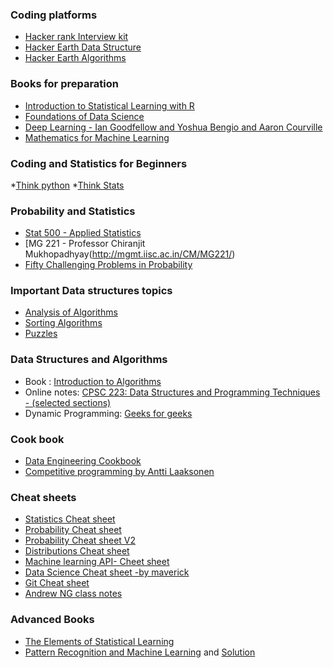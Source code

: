 ### Coding platforms

* [Hacker rank Interview kit](https://www.hackerrank.com/interview/interview-preparation-kit)
* [Hacker Earth Data Structure](https://www.hackerearth.com/practice/data-structures/arrays/1-d/tutorial/)
* [Hacker Earth Algorithms](https://www.hackerearth.com/practice/data-structures/arrays/1-d/tutorial/)

### Books for preparation

* [Introduction to Statistical Learning with R](http://www-bcf.usc.edu/~gareth/ISL/ISLR%20Seventh%20Printing.pdf)
* [Foundations of Data Science](https://www.cs.cornell.edu/jeh/book.pdf)
* [Deep Learning - Ian Goodfellow and Yoshua Bengio and Aaron Courville](https://www.deeplearningbook.org/)
* [Mathematics for Machine Learning](https://drive.google.com/open?id=1-LDve0r5rr6chhd8f-WtKnQxkpIZynJN)

### Coding and Statistics for Beginners

*[Think python](https://www.greenteapress.com/thinkpython/thinkpython.pdf)
*[Think Stats](http://greenteapress.com/thinkstats/thinkstats.pdf)

### Probability and Statistics
* [Stat 500 - Applied Statistics](https://newonlinecourses.science.psu.edu/stat500/)
* [MG 221 - Professor Chiranjit Mukhopadhyay(http://mgmt.iisc.ac.in/CM/MG221/)
* [Fifty Challenging Problems in Probability](https://www.amazon.in/Challenging-Problems-Probability-Solutions-Mathematics-ebook/dp/B00A3M0VV8)

### Important Data structures topics

* [Analysis of Algorithms](http://www.geeksforgeeks.org/tag/algorithms-analysis-of-algorithms/)
* [Sorting Algorithms](http://www.geeksforgeeks.org/tag/algorithms-sorting/ )
* [Puzzles](https://www.geeksforgeeks.org/puzzles/#Puzzles)

### Data Structures and Algorithms

* Book : [Introduction to Algorithms](https://www.amazon.in/Introduction-Algorithms-Eastern-Economy-Thomas/dp/8120340078)
* Online notes: [CPSC 223: Data Structures and Programming Techniques - (selected sections)](http://www.cs.yale.edu/homes/aspnes/classes/223/notes.html)
* Dynamic Programming: [Geeks for geeks](https://www.geeksforgeeks.org/dynamic-programming/)

### Cook book
* [Data Engineering Cookbook](https://drive.google.com/open?id=1-PVlVCLJE1b0EQW9Hw6fRxHZZDb3-e9U)
* [Competitive programming by Antti Laaksonen](https://cses.fi/book/book.pdf)

### Cheat sheets

* [Statistics Cheat sheet](http://web.mit.edu/~csvoss/Public/usabo/stats_handout.pdf)
* [Probability Cheat sheet](http://web.cs.elte.hu/~mesti/valszam/kepletek)
* [Probability Cheat sheet V2](https://static1.squarespace.com/static/54bf3241e4b0f0d81bf7ff36/t/55e9494fe4b011aed10e48e5/14413520156%2058/probability_cheatsheet.pdf)
* [Distributions Cheat sheet](https://www.andrew.cmu.edu/user/lakoglu/courses/95801/docs/probability_cheatsheet.pdf)
* [Machine learning API- Cheet sheet](https://drive.google.com/open?id=1YIdQ2vaKpSgGHq08FDI8TQ0TEuAUUY_z)
* [Data Science Cheat sheet -by maverick](https://drive.google.com/open?id=1-FNvFWbrFE-5WNqJO4JAgjpg0oPKP7By)
* [Git Cheat sheet](https://drive.google.com/open?id=1-PMbRVAIyS-rD-zcHo9tNupicQKykvJ8)
* [Andrew NG class notes](https://drive.google.com/open?id=1-GcyukeRoAYo7wHwulWHYRPQBEeiNret)

### Advanced Books

* [The Elements of Statistical Learning](https://web.stanford.edu/~hastie/Papers/ESLII.pdf)
* [Pattern Recognition and Machine Learning](http://users.isr.ist.utl.pt/~wurmd/Livros/school/Bishop%20-%20Pattern%20Recognition%20And%20Machine%20Learning%20-%20Springer%20%202006.pdf) and [Solution](https://www.microsoft.com/en-us/research/wp-content/uploads/2016/05/prml-web-sol-2009-09-08.pdf)



